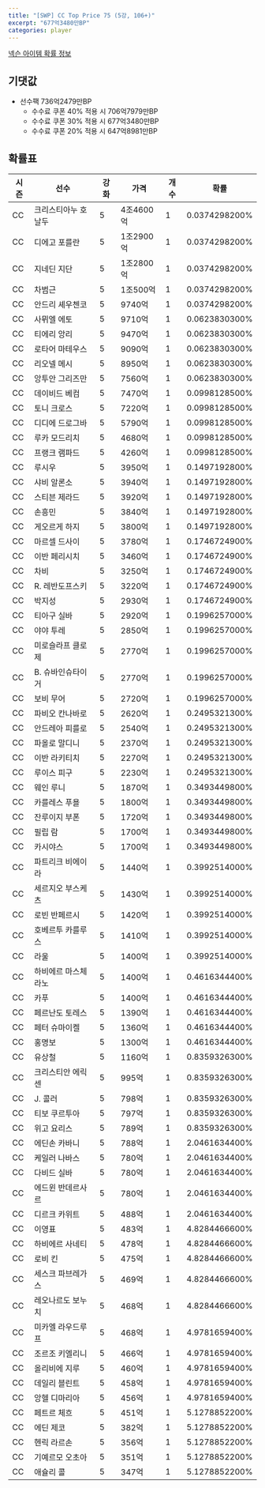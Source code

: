 ```yaml
---
title: "[SWP] CC Top Price 75 (5강, 106+)"
excerpt: "677억3480만BP"
categories: player
---
```

[넥슨 아이템 확률 정보](http://iteminfo.nexon.com/probability/fo4?sn=7445)

## 기댓값
- 선수팩 736억2479만BP
  - 수수료 쿠폰 40% 적용 시 706억7979만BP
  - 수수료 쿠폰 30% 적용 시 677억3480만BP
  - 수수료 쿠폰 20% 적용 시 647억8981만BP


## 확률표

|시즌|선수|강화|가격|개수|확률|
|---|---|---|---|---|---|
|CC|크리스티아누 호날두|5|4조4600억|1|0.0374298200%|
|CC|디에고 포를란|5|1조2900억|1|0.0374298200%|
|CC|지네딘 지단|5|1조2800억|1|0.0374298200%|
|CC|차범근|5|1조500억|1|0.0374298200%|
|CC|안드리 셰우첸코|5|9740억|1|0.0374298200%|
|CC|사뮈엘 에토|5|9710억|1|0.0623830300%|
|CC|티에리 앙리|5|9470억|1|0.0623830300%|
|CC|로타어 마테우스|5|9090억|1|0.0623830300%|
|CC|리오넬 메시|5|8950억|1|0.0623830300%|
|CC|앙투안 그리즈만|5|7560억|1|0.0623830300%|
|CC|데이비드 베컴|5|7470억|1|0.0998128500%|
|CC|토니 크로스|5|7220억|1|0.0998128500%|
|CC|디디에 드로그바|5|5790억|1|0.0998128500%|
|CC|루카 모드리치|5|4680억|1|0.0998128500%|
|CC|프랭크 램파드|5|4260억|1|0.0998128500%|
|CC|루시우|5|3950억|1|0.1497192800%|
|CC|샤비 알론소|5|3940억|1|0.1497192800%|
|CC|스티븐 제라드|5|3920억|1|0.1497192800%|
|CC|손흥민|5|3840억|1|0.1497192800%|
|CC|게오르게 하지|5|3800억|1|0.1497192800%|
|CC|마르셀 드사이|5|3780억|1|0.1746724900%|
|CC|이반 페리시치|5|3460억|1|0.1746724900%|
|CC|차비|5|3250억|1|0.1746724900%|
|CC|R. 레반도프스키|5|3220억|1|0.1746724900%|
|CC|박지성|5|2930억|1|0.1746724900%|
|CC|티아구 실바|5|2920억|1|0.1996257000%|
|CC|야야 투레|5|2850억|1|0.1996257000%|
|CC|미로슬라프 클로제|5|2770억|1|0.1996257000%|
|CC|B. 슈바인슈타이거|5|2770억|1|0.1996257000%|
|CC|보비 무어|5|2720억|1|0.1996257000%|
|CC|파비오 칸나바로|5|2620억|1|0.2495321300%|
|CC|안드레아 피를로|5|2540억|1|0.2495321300%|
|CC|파올로 말디니|5|2370억|1|0.2495321300%|
|CC|이반 라키티치|5|2270억|1|0.2495321300%|
|CC|루이스 피구|5|2230억|1|0.2495321300%|
|CC|웨인 루니|5|1870억|1|0.3493449800%|
|CC|카를레스 푸욜|5|1800억|1|0.3493449800%|
|CC|잔루이지 부폰|5|1720억|1|0.3493449800%|
|CC|필립 람|5|1700억|1|0.3493449800%|
|CC|카시야스|5|1700억|1|0.3493449800%|
|CC|파트리크 비에이라|5|1440억|1|0.3992514000%|
|CC|세르지오 부스케츠|5|1430억|1|0.3992514000%|
|CC|로빈 반페르시|5|1420억|1|0.3992514000%|
|CC|호베르투 카를루스|5|1410억|1|0.3992514000%|
|CC|라울|5|1400억|1|0.3992514000%|
|CC|하비에르 마스체라노|5|1400억|1|0.4616344400%|
|CC|카푸|5|1400억|1|0.4616344400%|
|CC|페르난도 토레스|5|1390억|1|0.4616344400%|
|CC|페터 슈마이켈|5|1360억|1|0.4616344400%|
|CC|홍명보|5|1300억|1|0.4616344400%|
|CC|유상철|5|1160억|1|0.8359326300%|
|CC|크리스티안 에릭센|5|995억|1|0.8359326300%|
|CC|J. 콜러|5|798억|1|0.8359326300%|
|CC|티보 쿠르투아|5|797억|1|0.8359326300%|
|CC|위고 요리스|5|789억|1|0.8359326300%|
|CC|에딘손 카바니|5|788억|1|2.0461634400%|
|CC|케일러 나바스|5|780억|1|2.0461634400%|
|CC|다비드 실바|5|780억|1|2.0461634400%|
|CC|에드윈 반데르사르|5|780억|1|2.0461634400%|
|CC|디르크 카위트|5|488억|1|2.0461634400%|
|CC|이영표|5|483억|1|4.8284466600%|
|CC|하비에르 사네티|5|478억|1|4.8284466600%|
|CC|로비 킨|5|475억|1|4.8284466600%|
|CC|세스크 파브레가스|5|469억|1|4.8284466600%|
|CC|레오나르도 보누치|5|468억|1|4.8284466600%|
|CC|미카엘 라우드루프|5|468억|1|4.9781659400%|
|CC|조르조 키엘리니|5|466억|1|4.9781659400%|
|CC|올리비에 지루|5|460억|1|4.9781659400%|
|CC|데일리 블린트|5|458억|1|4.9781659400%|
|CC|앙헬 디마리아|5|456억|1|4.9781659400%|
|CC|페트르 체흐|5|451억|1|5.1278852200%|
|CC|에딘 제코|5|382억|1|5.1278852200%|
|CC|헨릭 라르손|5|356억|1|5.1278852200%|
|CC|기예르모 오초아|5|351억|1|5.1278852200%|
|CC|애슐리 콜|5|347억|1|5.1278852200%|
